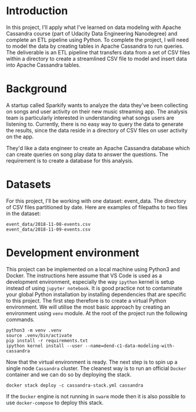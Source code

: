 # Introduction

In this project, I'll apply what I've learned on data modeling with Apache
Cassandra course (part of Udacity Data Engineering Nanodegree) and complete an
ETL pipeline using Python. To complete the project, I will need to model the data
by creating tables in Apache Cassandra to run queries. The deliverable is an
ETL pipeline that transfers data from a set of CSV files within a directory
to create a streamlined CSV file to model and insert data into Apache Cassandra tables.

# Background

A startup called Sparkify wants to analyze the data they've been collecting on
songs and user activity on their new music streaming app. The analysis team is
particularly interested in understanding what songs users are listening to.
Currently, there is no easy way to query the data to generate the results, since
the data reside in a directory of CSV files on user activity on the app.

They'd like a data engineer to create an Apache Cassandra database which can
create queries on song play data to answer the questions. The requirement is to 
create a database for this analysis.

# Datasets

For this project, I'll be working with one dataset: event_data. The directory
of CSV files partitioned by date. Here are examples of filepaths to two files
in the dataset:

```
event_data/2018-11-08-events.csv
event_data/2018-11-09-events.csv
```

# Development environment
This project can be implemented on a local machine using Python3 and Docker. The 
instructions here assume that VS Code is used as a development environment,
especially the way `ipython` kernel is setup instead of using `jupyter notebook`.
It is good practice not to contaminate your global Python installation by
installing dependencies that are specific to this project. The first step 
therefore is to create a virtual Python environment. We will utilise the most
basic approach by creating an environment using `venv` module. At the root of 
the project run the following commands.

```shell
python3 -m venv .venv
source .venv/bin/activate
pip install -r requirements.txt
ipython kernel install --user --name=dend-c1-data-modeling-with-cassandra
```

Now that the virtual environment is ready. The next step is to spin up a single
node `Cassandra` cluster. The cleanest way is to run an official `Docker` container
and we can do so by deploying the stack.

```shell
docker stack deploy -c cassandra-stack.yml cassandra
```
If the `Docker` engine is not running in `swarm` mode then it is also possible to
use `docker-compose` to deploy this stack.
